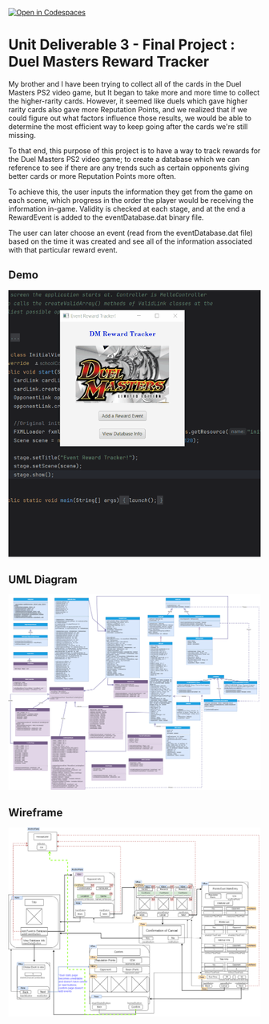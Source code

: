 [![Open in Codespaces](https://classroom.github.com/assets/launch-codespace-2972f46106e565e64193e422d61a12cf1da4916b45550586e14ef0a7c637dd04.svg)](https://classroom.github.com/open-in-codespaces?assignment_repo_id=17317835)
# Unit Deliverable 3 - Final Project : Duel Masters Reward Tracker

My brother and I have been trying to collect all of the cards in the Duel Masters PS2 video game, but It began to take
more and more time to collect the higher-rarity cards. However, it seemed like duels which gave higher rarity cards also
gave more Reputation Points, and we realized that if we could figure out what factors influence those results, we would be able
to determine the most efficient way to keep going after the cards we're still missing.

To that end, this purpose of this project is to have a way to track rewards for the Duel Masters PS2 video game; to create
a database which we can reference to see if there are any trends such as certain opponents giving better cards or more Reputation Points more often.

To achieve this, the user inputs the information they get from the game on each scene, which progress in the order the player
would be receiving the information in-game. Validity is checked at each stage, and at the end a RewardEvent is added to the
eventDatabase.dat binary file.

The user can later choose an event (read from the eventDatabase.dat file) based on the time it was created and see all of the
information associated with that particular reward event.


## Demo

![Demo](src/main/resources/cs112/ud3/Demo.gif)

## UML Diagram

![UMLDiagram](src/main/resources/cs112/ud3/UML.drawio.png)

## Wireframe

![Wireframe](src/main/resources/cs112/ud3/UD3Wireframe.png)